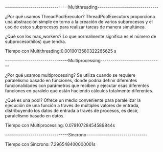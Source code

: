 --------------------------------Multithreading-------------------------------


¿Por qué usamos ThreadPoolExecutor?
ThreadPoolExecutors proporciona una abstracción simple en torno a la creación de varios subprocesos y el uso de estos subprocesos para realizar tareas de manera simultánea.

¿Qué son los max_workers?
Lo que normalmente significa es el número de subproceso(hilos) que tendra.

Tiempo con Multithreading:0.0010013580322265625 s


--------------------------------Multiprocessing-------------------------------


¿Por qué usamos multiprocessing?
Se utiliza cuando se requiere paralelismo basado en funciones, donde podría definir diferentes funcionalidades con parámetros que reciben y ejecutar esas diferentes funciones en paralelo que están haciendo cálculos totalmente diferentes.

¿Qué es una pool?
Ofrece un medio conveniente para paralelizar la ejecución de una función a través de múltiples valores de entrada, distribuyendo los datos de entrada a través de procesos, es decir, paralelismo basado en datos.

Tiempo con Multiprocessing: 0.07910728454589844s


--------------------------------Sincrono-------------------------------

Tiempo con Sincrono: 7.296548400000001s